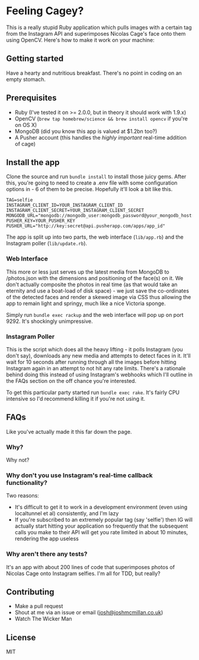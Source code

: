 # Feeling Cagey?

This is a really stupid Ruby application which pulls images with a certain tag from the Instagram API and superimposes Nicolas Cage's face onto them using OpenCV. Here's how to make it work on your machine:

## Getting started

Have a hearty and nutritious breakfast. There's no point in coding on an empty stomach.

## Prerequisites

- Ruby (I've tested it on >= 2.0.0, but in theory it should work with 1.9.x)
- OpenCV (`brew tap homebrew/science && brew install opencv` if you're on OS X)
- MongoDB (did you know this app is valued at $1.2bn too?)
- A Pusher account (this handles the *highly important* real-time addition of cage)

## Install the app

Clone the source and run `bundle install` to install those juicy gems. After this, you're going to need to create a .env file with some configuration options in - 6 of them to be precise. Hopefully it'll look a bit like this.

    TAG=selfie
    INSTAGRAM_CLIENT_ID=YOUR_INSTAGRAM_CLIENT_ID
    INSTAGRAM_CLIENT_SECRET=YOUR_INSTAGRAM_CLIENT_SECRET
    MONGODB_URL="mongodb://mongodb_user:mongodb_password@your_mongodb_host:mongodb_port/mongodb_database"
    PUSHER_KEY=YOUR_PUSHER_KEY
    PUSHER_URL="http://key:secret@api.pusherapp.com/apps/app_id"

The app is split up into two parts, the web interface (`lib/app.rb`) and the Instagram poller (`lib/update.rb`).

### Web Interface

This more or less just serves up the latest media from MongoDB to /photos.json with the dimensions and positioning of the face(s) on it. We don't actually composite the photos in real time (as that would take an eternity and use a boat-load of disk space) - we just save the co-ordinates of the detected faces and render a skewed image via CSS thus allowing the app to remain light and springy, much like a nice Victoria sponge.

Simply run `bundle exec rackup` and the web interface will pop up on port 9292. It's shockingly unimpressive.

### Instagram Poller

This is the script which does all the heavy lifting - it polls Instagram (you don't say), downloads any new media and attempts to detect faces in it. It'll wait for 10 seconds after running through all the images before hitting Instagram again in an attempt to not hit any rate limits. There's a rationale behind doing this instead of using Instagram's webhooks which I'll outline in the FAQs section on the off chance you're interested.

To get this particular party started run `bundle exec rake`. It's fairly CPU intensive so I'd recommend killing it if you're not using it.

## FAQs

Like you've actually made it this far down the page.

### Why?

Why not?

### Why don't you use Instagram's real-time callback functionality?

Two reasons:

- It's difficult to get it to work in a development environment (even using localtunnel et al) consistently, and I'm lazy
- If you're subscribed to an extremely popular tag (say 'selfie') then IG will actually start hitting your application so frequently that the subsequent calls you make to their API will get you rate limited in about 10 minutes, rendering the app useless

### Why aren't there any tests?

It's an app with about 200 lines of code that superimposes photos of Nicolas Cage onto Instagram selfies. I'm all for TDD, but really?

## Contributing

- Make a pull request
- Shout at me via an issue or email (josh@joshmcmillan.co.uk)
- Watch The Wicker Man

## License

MIT